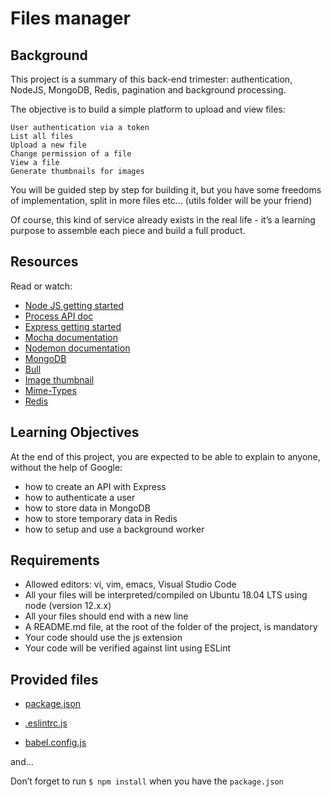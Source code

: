 # Files manager

## Background

This project is a summary of this back-end trimester: authentication, NodeJS, MongoDB, Redis, pagination and background processing.

The objective is to build a simple platform to upload and view files:

    User authentication via a token
    List all files
    Upload a new file
    Change permission of a file
    View a file
    Generate thumbnails for images

You will be guided step by step for building it, but you have some freedoms of implementation, split in more files etc… (utils folder will be your friend)

Of course, this kind of service already exists in the real life - it’s a learning purpose to assemble each piece and build a full product.

## Resources

Read or watch:

  * [Node JS getting started](https://nodejs.org/en/docs/guides/getting-started-guide)
  * [Process API doc](https://node.readthedocs.io/en/latest/api/process/)
  * [Express getting started](https://expressjs.com/en/starter/installing.html)
  * [Mocha documentation](https://mochajs.org/)
  * [Nodemon documentation](https://github.com/remy/nodemon#nodemon)
  * [MongoDB](https://github.com/mongodb/node-mongodb-native)
  * [Bull](https://github.com/OptimalBits/bull)
  * [Image thumbnail](https://www.npmjs.com/package/image-thumbnail)
  * [Mime-Types](https://www.npmjs.com/package/image-thumbnail)
  * [Redis](https://github.com/redis/node-redis)

## Learning Objectives

At the end of this project, you are expected to be able to explain to anyone, without the help of Google:

  * how to create an API with Express
  * how to authenticate a user
  * how to store data in MongoDB
  * how to store temporary data in Redis
  * how to setup and use a background worker

## Requirements

  * Allowed editors: vi, vim, emacs, Visual Studio Code
  * All your files will be interpreted/compiled on Ubuntu 18.04 LTS using node (version 12.x.x)
  * All your files should end with a new line
  * A README.md file, at the root of the folder of the project, is mandatory
  * Your code should use the js extension
  * Your code will be verified against lint using ESLint

## Provided files

* [package.json](./package.json)

* [.eslintrc.js](./.eslintrc.js)

* [babel.config.js](./babel.config.js)

and…

Don’t forget to run `$ npm install` when you have the `package.json`
